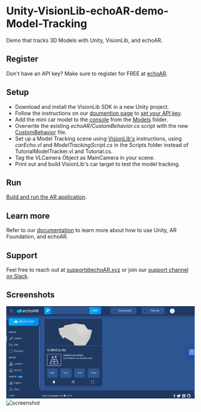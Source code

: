 # Unity-VisionLib-echoAR-demo-Model-Tracking
Demo that tracks 3D Models with Unity, VisionLib, and echoAR.

## Register
Don't have an API key? Make sure to register for FREE at [echoAR](https://console.echoar.xyz/#/auth/register).

## Setup
* Download and install the VisionLib SDK in a new Unity project.
* Follow the instructions on our [doumention page](https://docs.echoar.xyz/unity/adding-ar-capabilities) to [set your API key](https://docs.echoar.xyz/unity/adding-ar-capabilities#3-set-you-api-key).
* Add the mini car model to the [console](https://docs.echoar.xyz/quickstart/add-a-3d-model) from the [Models](https://github.com/echoARxyz/Unity-ARFoundation-echoAR-demo-Living-Room-TV/tree/master/assets) folder.
* Overwrite the existing _echoAR/CustomBehavior.cs_ script with the new [CustomBehavior](https://github.com/echoARxyz/Unity-ARFoundation-echoAR-demo-Living-Room-TV/blob/master/CustomBehavior.cs) file.
* Set up a Model Tracking scene using [VisionLib's](https://visionlib.com/documentation/vl_unity_s_d_k_model_tracker_tutorial/) instructions, using _carEcho.vl_ and _ModelTrackingScript.cs_ in the Scripts folder instead of TutorialModelTracker.vl and Tutorial.cs.
* Tag the VLCamera Object as MainCamera in your scene.
* Print out and build VisionLib's car target to test the model tracking.

## Run
[Build and run the AR application](https://docs.echoar.xyz/unity/adding-ar-capabilities#4-build-and-run-the-ar-application).

## Learn more
Refer to our [documentation](https://docs.echoar.xyz/unity/) to learn more about how to use Unity, AR Foundation, and echoAR.

## Support
Feel free to reach out at [support@echoAR.xyz](mailto:support@echoAR.xyz) or join our [support channel on Slack](https://join.slack.com/t/echoar/shared_invite/enQtNTg4NjI5NjM3OTc1LWU1M2M2MTNlNTM3NGY1YTUxYmY3ZDNjNTc3YjA5M2QyNGZiOTgzMjVmZWZmZmFjNGJjYTcxZjhhNzk3YjNhNjE). 

## Screenshots
![console](/screenshots/echoAR_Console.png)
![screenshot](/screenshots/Screenshot.gif)

